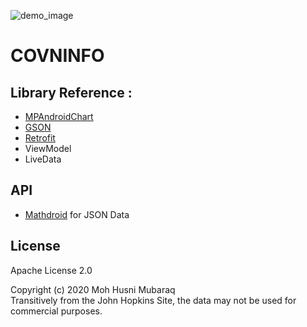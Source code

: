![demo_image](https://user-images.githubusercontent.com/28988446/77063551-79943b00-6a10-11ea-9d93-a67d559ea583.png)
# COVNINFO
## Library Reference :  
- [MPAndroidChart](https://github.com/PhilJay/MPAndroidChart)  
- [GSON](https://github.com/google/gson)  
- [Retrofit](https://github.com/square/retrofit)
- ViewModel  
- LiveData  

## API  
- [Mathdroid](https://github.com/mathdroid/covid-19-api) for JSON Data  

## License
Apache License 2.0  

Copyright (c) 2020 Moh Husni Mubaraq  
Transitively from the John Hopkins Site, the data may not be used for commercial purposes.
